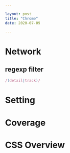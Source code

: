 ```yaml
---

layout: post
title: "Chrome"
date: 2020-07-09

---
```


# Network

## regexp filter

```js
/(detail|track)/
```

# Setting

# Coverage

# CSS Overview